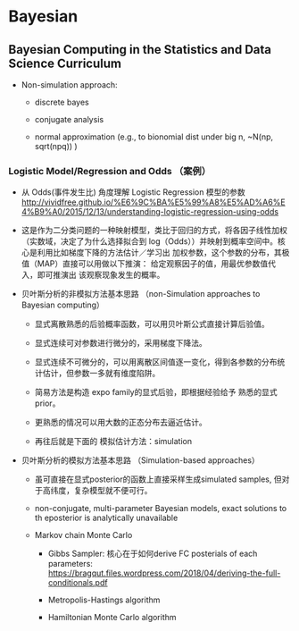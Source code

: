 # Bayesian

## Bayesian Computing in the Statistics and Data Science Curriculum

+ Non-simulation approach:  

  - discrete bayes 

  - conjugate analysis 

  - normal approximation (e.g., to bionomial dist under big n, ~N(np, sqrt(npq)) )

### Logistic Model/Regression and Odds （案例）

+ 从 Odds(事件发生比) 角度理解 Logistic Regression 模型的参数 http://vividfree.github.io/%E6%9C%BA%E5%99%A8%E5%AD%A6%E4%B9%A0/2015/12/13/understanding-logistic-regression-using-odds

+ 这是作为二分类问题的一种映射模型，类比于回归的方式，将各因子线性加权（实数域，决定了为什么选择拟合到 log（Odds））并映射到概率空间中。核心是利用比如梯度下降的方法估计／学习出 加权参数，这个参数的分布，其极值（MAP）直接可以用做以下推演： 给定观察因子的值，用最优参数值代入，即可推演出 该观察现象发生的概率。

+ 贝叶斯分析的非模拟方法基本思路 （non-Simulation approaches to Bayesian computing）

  - 显式离散熟悉的后验概率函数，可以用贝叶斯公式直接计算后验值。
  
  - 显式连续可对参数进行微分的，采用梯度下降法。
  
  - 显式连续不可微分的，可以用离散区间值逐一变化，得到各参数的分布统计估计，但参数一多就有维度陷阱。
  
  - 简易方法是构造 expo family的显式后验，即根据经验给予 熟悉的显式prior。
  
  - 更熟悉的情况可以用大数的正态分布去逼近估计。
  
  - 再往后就是下面的 模拟估计方法：simulation
  
 
+ 贝叶斯分析的模拟方法基本思路 （Simulation-based approaches）
  
  - 虽可直接在显式posterior的函数上直接采样生成simulated samples, 但对于高纬度，复杂模型就不便可行。
  
  - non-conjugate, multi-parameter Bayesian models, exact solutions to th eposterior is analytically unavailable
  
  - Markov chain Monte Carlo
  
    - Gibbs Sampler: 
    核心在于如何derive FC posterials of each parameters: https://bragqut.files.wordpress.com/2018/04/deriving-the-full-conditionals.pdf
    
    - Metropolis-Hastings algorithm
    
    - Hamiltonian Monte Carlo algorithm
    
    
  
  
 
  
  
  
  
  
  
